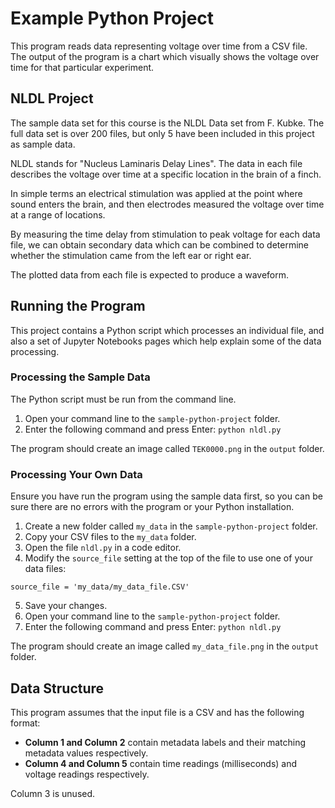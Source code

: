 # Example Python Project

This program reads data representing voltage over time from a CSV file. The output of the program is a chart which visually shows the voltage over time for that particular experiment.



## NLDL Project

The sample data set for this course is the NLDL Data set from F. Kubke. The full data set is over 200 files, but only 5 have been included in this project as sample data.

NLDL stands for "Nucleus Laminaris Delay Lines". The data in each file describes the voltage over time at a specific location in the brain of a finch.

In simple terms an electrical stimulation was applied at the point where sound enters the brain, and then electrodes measured the voltage over time at a range of locations.

By measuring the time delay from stimulation to peak voltage for each data file, we can obtain secondary data which can be combined to determine whether the stimulation came from the left ear or right ear.

The plotted data from each file is expected to produce a waveform.



## Running the Program

This project contains a Python script which processes an individual file, and also a set of Jupyter Notebooks pages which help explain some of the data processing.


### Processing the Sample Data

The Python script must be run from the command line.

1. Open your command line to the `sample-python-project` folder.
2. Enter the following command and press Enter:
  `python nldl.py`

The program should create an image called `TEK0000.png` in the `output` folder.


### Processing Your Own Data

Ensure you have run the program using the sample data first, so you can be sure there are no errors with the program or your Python installation.

1. Create a new folder called `my_data` in the `sample-python-project` folder.
2. Copy your CSV files to the `my_data` folder.
3. Open the file `nldl.py` in a code editor.
4. Modify the `source_file` setting at the top of the file to use one of your data files:
  ```
  source_file = 'my_data/my_data_file.CSV'
  ```
5. Save your changes.
6. Open your command line to the `sample-python-project` folder.
7. Enter the following command and press Enter:
  `python nldl.py`

The program should create an image called `my_data_file.png` in the `output` folder.




## Data Structure

This program assumes that the input file is a CSV and has the following format:

- **Column 1 and Column 2** contain metadata labels and their matching metadata values respectively.
- **Column 4 and Column 5** contain time readings (milliseconds) and voltage readings respectively.

Column 3 is unused.


